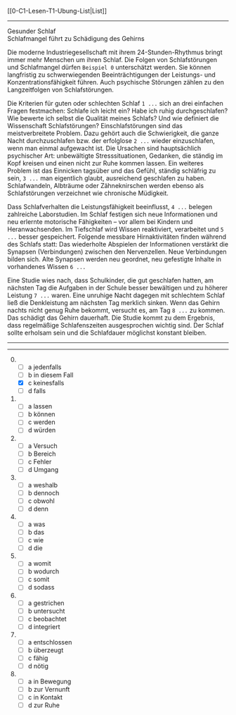 [[0-C1-Lesen-T1-Ubung-List|List]]

---

Gesunder Schlaf  
Schlafmangel führt zu Schädigung des Gehirns

Die moderne Industriegesellschaft mit ihrem 24-Stunden-Rhythmus bringt immer mehr Menschen um ihren Schlaf. Die Folgen von Schlafstörungen und Schlafmangel dürfen `Beispiel 0` unterschätzt werden. Sie können langfristig zu schwerwiegenden Beeinträchtigungen der Leistungs- und Konzentrationsfähigkeit führen. Auch psychische Störungen zählen zu den Langzeitfolgen von Schlafstörungen.

Die Kriterien für guten oder schlechten Schlaf `1 ...` sich an drei einfachen Fragen festmachen: Schlafe ich leicht ein? Habe ich ruhig durchgeschlafen? Wie bewerte ich selbst die Qualität meines Schlafs? Und wie definiert die Wissenschaft Schlafstörungen? Einschlafstörungen sind das meistverbreitete Problem. Dazu gehört auch die Schwierigkeit, die ganze Nacht durchzuschlafen bzw. der erfolglose `2 ...` wieder einzuschlafen, wenn man einmal aufgewacht ist. Die Ursachen sind hauptsächlich psychischer Art: unbewältigte Stresssituationen, Gedanken, die ständig im Kopf kreisen und einen nicht zur Ruhe kommen lassen. Ein weiteres Problem ist das Einnicken tagsüber und das Gefühl, ständig schläfrig zu sein, `3 ...` man eigentlich glaubt, ausreichend geschlafen zu haben. Schlafwandeln, Albträume oder Zähneknirschen werden ebenso als Schlafstörungen verzeichnet wie chronische Müdigkeit.

Dass Schlafverhalten die Leistungsfähigkeit beeinflusst, `4 ...` belegen zahlreiche Laborstudien. Im Schlaf festigen sich neue Informationen und neu erlernte motorische Fähigkeiten – vor allem bei Kindern und Heranwachsenden. Im Tiefschlaf wird Wissen reaktiviert, verarbeitet und `5 ...` besser gespeichert. Folgende messbare Hirnaktivitäten finden während des Schlafs statt: Das wiederholte Abspielen der Informationen verstärkt die Synapsen (Verbindungen) zwischen den Nervenzellen. Neue Verbindungen bilden sich. Alte Synapsen werden neu geordnet, neu gefestigte Inhalte in vorhandenes Wissen `6 ...`

Eine Studie wies nach, dass Schulkinder, die gut geschlafen hatten, am nächsten Tag die Aufgaben in der Schule besser bewältigen und zu höherer Leistung `7 ...` waren. Eine unruhige Nacht dagegen mit schlechtem Schlaf ließ die Denkleistung am nächsten Tag merklich sinken. Wenn das Gehirn nachts nicht genug Ruhe bekommt, versucht es, am Tag `8 ...` zu kommen. Das schädigt das Gehirn dauerhaft. Die Studie kommt zu dem Ergebnis, dass regelmäßige Schlafenszeiten ausgesprochen wichtig sind. Der Schlaf sollte erholsam sein und die Schlafdauer möglichst konstant bleiben.

---
---

0.  
	- [ ] a jedenfalls
    - [ ] b in diesem Fall
    - [x] c keinesfalls
    - [ ] d falls

1.  
	- [ ] a lassen
    - [ ] b können
    - [ ] c werden
    - [ ] d würden

2. 
	- [ ] a Versuch
    - [ ] b Bereich
    - [ ] c Fehler
    - [ ] d Umgang

3.  
	- [ ] a weshalb
    - [ ] b dennoch
    - [ ] c obwohl
    - [ ] d denn

4.  
	- [ ] a was
    - [ ] b das
    - [ ] c wie
    - [ ] d die

5. 
	- [ ] a womit
    - [ ] b wodurch
    - [ ] c somit
    - [ ] d sodass

6.  
	- [ ] a gestrichen
    - [ ] b untersucht
    - [ ] c beobachtet
    - [ ] d integriert

7.  
	- [ ] a entschlossen
    - [ ] b überzeugt
    - [ ] c fähig
    - [ ] d nötig

8. 
	- [ ] a in Bewegung
    - [ ] b zur Vernunft
    - [ ] c in Kontakt
    - [ ] d zur Ruhe
